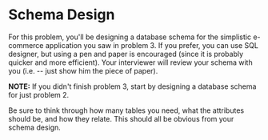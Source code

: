 Schema Design
=============

For this problem, you'll be designing a database schema for the simplistic e-commerce application you saw in problem 3. If you prefer, you can use SQL designer, but using a pen and paper is encouraged (since it is probably quicker and more efficient). Your interviewer will review your schema with you (i.e. -- just show him the piece of paper).

**NOTE:** If you didn't finish problem 3, start by designing a database schema for just problem 2.

Be sure to think through how many tables you need, what the attributes should be, and how they relate. This should all be obvious from your schema design.
